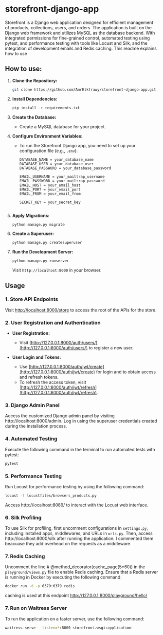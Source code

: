 # storefront-django-app
Storefront is a Django web application designed for efficient management of products, collections, users, and orders. The application is built on the Django web framework and utilizes MySQL as the database backend. With integrated permissions for fine-grained control, automated testing using pytest, and performance testing with tools like Locust and Silk, and the integration of development emails and Redis caching. This readme explains how to use

## How to use:
1. **Clone the Repository:**

    ```bash
    git clone https://github.com/AmrElkfrawy/storefront-django-app.git
    ```

2. **Install Dependencies:**

    ```bash
    pip install -r requirements.txt
    ```

3. **Create the Database:**

    - Create a MySQL database for your project.

4. **Configure Environment Variables:**
    - To run the Storefront Django app, you need to set up your configuration file (e.g., `.env`).
        ```env
        DATABASE_NAME = your_database_name
        DATABASE_USER = your_database_user
        DATABASE_PASSWORD = your_database_password

        EMAIL_USERNAME = your_mailtrap_username
        EMAIL_PASSWORD = your_mailtrap_password
        EMAIL_HOST = your_email_host
        EMAIL_PORT = your_email_port
        EMAIL_FROM = your_email_from

        SECRET_KEY = your_secret_key


5. **Apply Migrations:**

    ```bash
    python manage.py migrate
    ```

6. **Create a Superuser:**

    ```bash
    python manage.py createsuperuser
    ```

7. **Run the Development Server:**

    ```bash
    python manage.py runserver
    ```

    Visit `http://localhost:8000` in your browser.


## Usage

### 1. Store API Endpoints

Visit [http://localhost:8000/store](http://localhost:8000/store) to access the root of the APIs for the store.

### 2. User Registration and Authentication

- **User Registration:**
  - Visit [http://127.0.0.1:8000/auth/users/](http://127.0.0.1:8000/auth/users/) to register a new user.

- **User Login and Tokens:**
  - Use [http://127.0.0.1:8000/auth/jwt/create](http://127.0.0.1:8000/auth/jwt/create) for login and to obtain access and refresh tokens.
  - To refresh the access token, visit [http://127.0.0.1:8000/auth/jwt/refresh](http://127.0.0.1:8000/auth/jwt/refresh).

### 3. Django Admin Panel

Access the customized Django admin panel by visiting http://localhost:8000/admin. Log in using the superuser credentials created during the installation process.

### 4. Automated Testing

Execute the following command in the terminal to run automated tests with pytest:

```bash
pytest
```

### 5. Performance Testing

Run Locust for performance testing by using the following command:

```bash
locust -f locustfiles/browsers_products.py
```
Access http://localhost:8089/ to interact with the Locust web interface.

### 6. Silk Profiling
To use Silk for profiling, first uncomment configurations in `settings.py`, including installed apps, middlewares, and URLs in `urls.py`. Then, access http://localhost:8000/silk after running the application.
I commented them beacuase they add overhead on the requests as a middleware

### 7. Redis Caching
Uncomment the line # @method_decorator(cache_page(5*60)) in the `playground/views.py` file to enable Redis caching. Ensure that a Redis server is running in Docker by executing the following command:

```bash
docker run -d -p 6379:6379 redis
```
caching is used at this endpoint http://127.0.0.1:8000/playground/hello/

### 7. Run on Waitress Server
To run the application on a faster server, use the following command:
```bash
waitress-serve --listen=*:8000 storefront.wsgi:application
```

